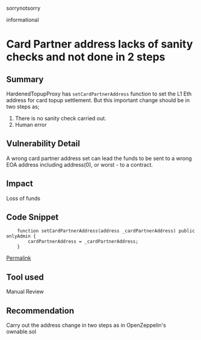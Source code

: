 sorrynotsorry

informational

# Card Partner address lacks of sanity checks and not done in 2 steps

## Summary
HardenedTopupProxy has `setCardPartnerAddress` function to set the L1 Eth address for card topup settlement. But this important change should be in two steps as;
1. There is no sanity check carried out.
2. Human error
## Vulnerability Detail
A wrong card partner address set can lead the funds to be sent to a wrong EOA address including address(0), or worst - to a contract.
## Impact
Loss of funds
## Code Snippet
```solidity
    function setCardPartnerAddress(address _cardPartnerAddress) public onlyAdmin {
        cardPartnerAddress = _cardPartnerAddress;
    }
```
[Permalink](https://github.com/sherlock-audit/2022-10-mover/blob/main/cardtopup_contract/contracts/HardenedTopupProxy.sol#L209-L211)
## Tool used

Manual Review

## Recommendation
Carry out the address change in two steps as in OpenZeppelin's ownable.sol